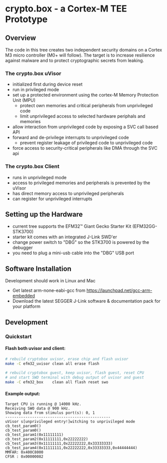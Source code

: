 # crypto.box - a Cortex-M TEE Prototype

## Overview
The code in this tree creates two independent security domains on a
Cortex M3 micro controller (M0+ will follow). The target is to increase
resilience against malware and to protect cryptographic secrets from leaking.

### The crypto.box uVisor
* initialized first during device reset
* run in privileged mode
* set up a protected environment using the cortex-M Memory Protection Unit (MPU)
	* protect own memories and critical peripherals from unprivileged code
	* limit unprivileged access to selected hardware periphals and memories
* allow interaction from unprivileged code by exposing a SVC call based API
* forward and de-privilege interrupts to unprivileged code
	* prevent register leakage of privileged code to unprivileged code
* force access to security-critical peripherals like DMA through the SVC api

### The crypto.box Client
* runs in unprivileged mode
* access to privileged memories and peripherals is prevented by the uVisor
* has direct memory access to unprivileged peripherals
* can register for unprivileged interrupts

## Setting up the Hardware

* current tree supports the EFM32™ Giant Gecko Starter Kit (EFM32GG-STK3700)
* starter kit comes with an integrated J-Link SWD'er
* change power switch to "DBG" so the STK3700 is powered by the debugger
* you need to plug a mini-usb cable into the "DBG" USB port

## Software Installation

Development should work in Linux and Mac
* Get latest arm-none-eabi-gcc from https://launchpad.net/gcc-arm-embedded
* Download the latest SEGGER J-Link software & documentation pack for your platform

## Development
### Quickstart
#### Flash both uvisor and client:
```Bash
# rebuild cryptobox uvisor, erase chip and flash uvisor
make -C efm32_uvisor clean all erase flash
 
# rebuild cryptobox guest, keep uvisor, flash guest, reset CPU
# and start SWD terminal with debug output of uvisor and guest
make -C efm32_box    clean all flash reset swo
```

#### Example output:
```AsciiDoc
Target CPU is running @ 14000 kHz.
Receiving SWO data @ 900 kHz.
Showing data from stimulus port(s): 0, 1
-----------------------------------------------
uVisor s[unprivileged entry!]witching to unprivileged mode
cb_test_param0()
cb_test_param0()
cb_test_param1(0x11111111)
cb_test_param2(0x11111111,0x22222222)
cb_test_param3(0x11111111,0x22222222,0x33333333)
cb_test_param4(0x11111111,0x22222222,0x33333333,0x44444444)
MMFAR: 0x400C8000
CFSR : 0x00000082
```
